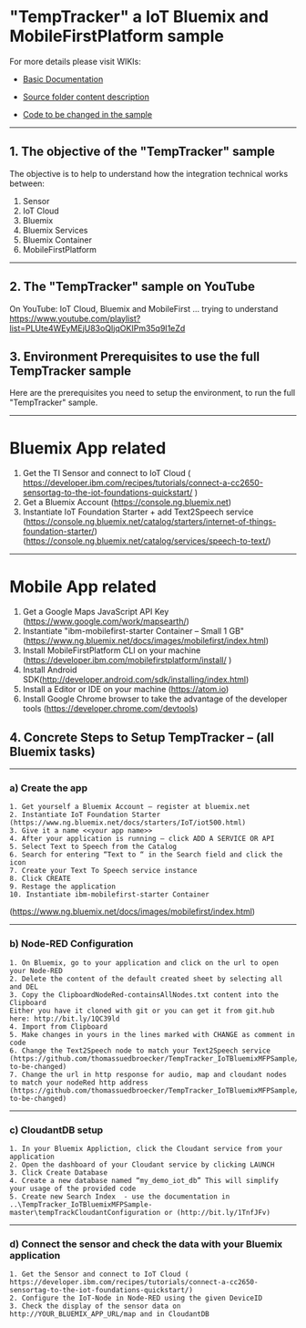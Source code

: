 # "TempTracker" a IoT Bluemix and MobileFirstPlatform sample

For more details please visit WIKIs:

* [Basic Documentation](https://github.com/thomassuedbroecker/TempTracker_IoTBluemixMFPSample/wiki/Basic-Documentation-TempTracker--Sample)

* [Source folder content description](https://github.com/thomassuedbroecker/TempTracker_IoTBluemixMFPSample/wiki/Source-Folder-content-description)

* [Code to be changed in the sample](https://github.com/thomassuedbroecker/TempTracker_IoTBluemixMFPSample/wiki/Code-to-be-changed)

***
## 1. The objective of the "TempTracker" sample

The objective is to help to understand how the integration technical works between:

  1. Sensor
  2. IoT Cloud
  3. Bluemix
  4. Bluemix Services
  5. Bluemix Container
  6. MobileFirstPlatform

***
## 2. The "TempTracker" sample on YouTube

On YouTube: IoT Cloud, Bluemix and MobileFirst ... trying to understand
https://www.youtube.com/playlist?list=PLUte4WEyMEjU83oQIjqOKIPm35q9I1eZd

## 3. Environment Prerequisites to use the full TempTracker sample

Here are the prerequisites you need to setup the environment, to run the full "TempTracker" sample.

***

# Bluemix App related

   1. Get the TI Sensor and connect to IoT Cloud ( https://developer.ibm.com/recipes/tutorials/connect-a-cc2650-sensortag-to-the-iot-foundations-quickstart/ )
   2. Get a Bluemix Account (https://console.ng.bluemix.net)
   3. Instantiate IoT Foundation Starter + add Text2Speech service (https://console.ng.bluemix.net/catalog/starters/internet-of-things-foundation-starter/)
   (https://console.ng.bluemix.net/catalog/services/speech-to-text/)

***
# Mobile App related
   1. Get a Google Maps JavaScript API Key (https://www.google.com/work/mapsearth/)
   2. Instantiate "ibm-mobilefirst-starter Container – Small 1 GB" (https://www.ng.bluemix.net/docs/images/mobilefirst/index.html)
   3. Install MobileFirstPlatform CLI on your machine (https://developer.ibm.com/mobilefirstplatform/install/
)
   4. Install Android SDK(http://developer.android.com/sdk/installing/index.html)
   5. Install a Editor or IDE on your machine (https://atom.io)
   6. Install Google Chrome browser to take the advantage of the developer tools (https://developer.chrome.com/devtools)

## 4. Concrete Steps to Setup TempTracker – (all Bluemix tasks)
***
### a) Create the app
    1. Get yourself a Bluemix Account – register at bluemix.net
    2. Instantiate IoT Foundation Starter (https://www.ng.bluemix.net/docs/starters/IoT/iot500.html)
    3. Give it a name <<your app name>>
    4. After your application is running – click ADD A SERVICE OR API
    5. Select Text to Speech from the Catalog
    6. Search for entering “Text to “ in the Search field and click the icon
    7. Create your Text To Speech service instance
    8. Click CREATE
    9. Restage the application
    10. Instantiate ibm-mobilefirst-starter Container
(https://www.ng.bluemix.net/docs/images/mobilefirst/index.html)
***
### b) Node-RED Configuration
    1. On Bluemix, go to your application and click on the url to open your Node-RED
    2. Delete the content of the default created sheet by selecting all and DEL
    3. Copy the ClipboardNodeRed-containsAllNodes.txt content into the Clipboard
    Either you have it cloned with git or you can get it from git.hub here: http://bit.ly/1QC39ld
    4. Import from Clipboard
    5. Make changes in yours in the lines marked with CHANGE as comment in code
    6. Change the Text2Speech node to match your Text2Speech service (https://github.com/thomassuedbroecker/TempTracker_IoTBluemixMFPSample/wiki/Code-to-be-changed)
    7. Change the url in http response for audio, map and cloudant nodes to match your nodeRed http address
    (https://github.com/thomassuedbroecker/TempTracker_IoTBluemixMFPSample/wiki/Code-to-be-changed)
***
### c) CloudantDB setup

    1. In your Bluemix Appliction, click the Cloudant service from your application
    2. Open the dashboard of your Cloudant service by clicking LAUNCH
    3. Click Create Database
    4. Create a new database named “my_demo_iot_db” This will simplify your usage of the provided code
    5. Create new Search Index  - use the documentation in ..\TempTracker_IoTBluemixMFPSample-master\tempTrackCloudantConfiguration or (http://bit.ly/1TnfJFv)

***
### d) Connect the sensor and check the data with your Bluemix application

    1. Get the Sensor and connect to IoT Cloud ( https://developer.ibm.com/recipes/tutorials/connect-a-cc2650-sensortag-to-the-iot-foundations-quickstart/)
    2. Configure the IoT-Node in Node-RED using the given DeviceID
    3. Check the display of the sensor data on http://YOUR_BLUEMIX_APP_URL/map and in CloudantDB
